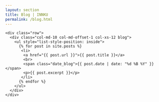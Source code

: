 ```yaml
---
layout: section
title: Blog | INNKU
permalink: /blog.html
---
```


<div class="container blog">
  <section>

    <div class="row">
      <div class="col-md-10 col-md-offset-1 col-xs-12 blog">
        <ul style="list-style-position: inside">
          {% for post in site.posts %}
           <li>
            <a href="{{ post.url }}">{{ post.title }}</a>
            <br>
            <span class="date_blog">{{ post.date | date: "%d %B %Y" }}</span>
            <p>{{ post.excerpt }}</p>
           </li>
          {% endfor %}
        </ul>
      </div>
    </div>

  </section>
</div>